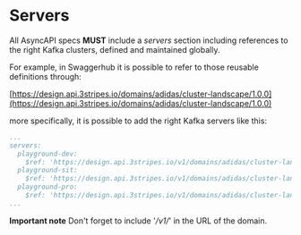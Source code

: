 # Servers

All AsyncAPI specs **MUST** include a _servers_ section including references to the right Kafka clusters, defined and maintained globally.

For example, in Swaggerhub it is possible to refer to those reusable definitions through:

[https://design.api.3stripes.io/domains/adidas/cluster-landscape/1.0.0](https://design.api.3stripes.io/domains/adidas/cluster-landscape/1.0.0)

more specifically, it is possible to add the right Kafka servers like this:

```yaml
...
servers:
  playground-dev:
    $ref: 'https://design.api.3stripes.io/v1/domains/adidas/cluster-landscape/1.0.0#/components/servers/playground-dev'
  playground-sit:
    $ref: 'https://design.api.3stripes.io/v1/domains/adidas/cluster-landscape/1.0.0#/components/servers/playground-sit'
  playground-pro:
    $ref: 'https://design.api.3stripes.io/v1/domains/adidas/cluster-landscape/1.0.0#/components/servers/playground-pro'
...
```

**Important note** Don't forget to include '_/v1/_' in the URL of the domain.
